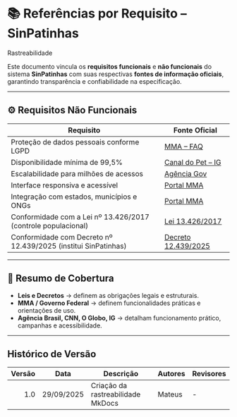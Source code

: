 # 📚 Referências por Requisito – SinPatinhas

<div class="chip">Rastreabilidade</div>

Este documento vincula os **requisitos funcionais** e **não funcionais** do sistema **SinPatinhas** com suas respectivas **fontes de informação oficiais**, garantindo transparência e confiabilidade na especificação.

---

## ⚙️ Requisitos Não Funcionais

| Requisito | Fonte Oficial |
|-----------|---------------|
| Proteção de dados pessoais conforme LGPD | [MMA – FAQ](https://www.gov.br/mma/pt-br/noticias/perguntas-e-respostas-sobre-o-propatinhas-e-o-sinpatinhas) |
| Disponibilidade mínima de 99,5% | [Canal do Pet – IG](https://canaldopet.ig.com.br/2025-04-17/instabilidade-no-site-do-rg-animal-impede-cadastro-de-caes-e-gatos.html.amp) |
| Escalabilidade para milhões de acessos | [Agência Gov](https://agenciagov.ebc.com.br/noticias/202505/mais-de-620-mil-animais-ja-tem-rg-veja-como-cadastrar-seu-pet-no-sinpatinhas) |
| Interface responsiva e acessível | [Portal MMA](https://www.gov.br/mma/pt-br/composicao/sbio/dpda/programas-e-Projetos/sinpatinhas) |
| Integração com estados, municípios e ONGs | [Portal MMA](https://www.gov.br/mma/pt-br/composicao/sbio/dpda/programas-e-Projetos/sinpatinhas) |
| Conformidade com a Lei nº 13.426/2017 (controle populacional) | [Lei 13.426/2017](https://www.planalto.gov.br/ccivil_03/_ato2015-2018/2017/lei/L13426.htm) |
| Conformidade com Decreto nº 12.439/2025 (institui SinPatinhas) | [Decreto 12.439/2025](https://www.planalto.gov.br/ccivil_03/_ato2023-2026/2025/Decreto/D12439.htm) |

---

## 📌 Resumo de Cobertura

- **Leis e Decretos** → definem as obrigações legais e estruturais.  
- **MMA / Governo Federal** → definem funcionalidades práticas e orientações de uso.  
- **Agência Brasil, CNN, O Globo, IG** → detalham funcionamento prático, campanhas e acessibilidade.  

---

## Histórico de Versão

| Versão | Data       | Descrição                         | Autores  | Revisores |
|-------:|------------|-----------------------------------|----------|-----------|
| 1.0    | 29/09/2025 | Criação da rastreabilidade MkDocs | Mateus   | -         |
